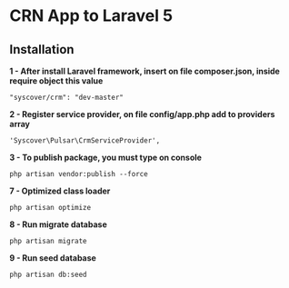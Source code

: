 # CRN App to Laravel 5

## Installation

**1 - After install Laravel framework, insert on file composer.json, inside require object this value**
```
"syscover/crm": "dev-master"

```

**2 - Register service provider, on file config/app.php add to providers array**

```
'Syscover\Pulsar\CrmServiceProvider',

```

**3 - To publish package, you must type on console**

```
php artisan vendor:publish --force

```

**7 - Optimized class loader**

```
php artisan optimize

```

**8 - Run migrate database**

```
php artisan migrate
```

**9 - Run seed database**

```
php artisan db:seed
```